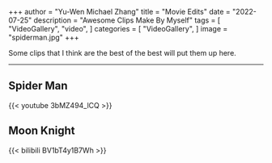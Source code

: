 +++
author = "Yu-Wen Michael Zhang"
title = "Movie Edits"
date = "2022-07-25"
description = "Awesome Clips Make By Myself"
tags = [
    "VideoGallery",
    "video",
]
categories = [
    "VideoGallery",
]
image = "spiderman.jpg"
+++

Some clips that I think are the best of the best will put them up here.
<!--more-->
---
## Spider Man
{{< youtube 3bMZ494_lCQ >}}
<br>

## Moon Knight
{{< bilibili BV1bT4y1B7Wh >}}
<br>


